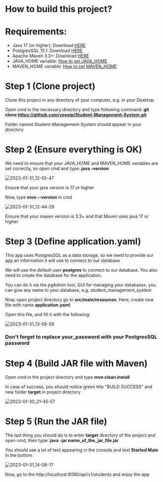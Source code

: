 <h1>How to build this project?</h1>

# Requirements: 
<ul>
  <li>Java 17 (or higher): Download <a href="https://www.oracle.com/java/technologies/javase/jdk17-archive-downloads.html">HERE</a></li>
  <li>PostgresSQL 15.1: Download <a href="https://www.enterprisedb.com/downloads/postgres-postgresql-downloads">HERE</a></li>
  <li>Apache Maven 3.3+: Download <a href="https://maven.apache.org/download.cgi">HERE</a></li>
  <li>JAVA_HOME variable: <a href="https://javatutorial.net/set-java-home-windows-10/">How to set JAVA_HOME</a></li>
  <li>MAVEN_HOME variable: <a href="https://maven.apache.org/download.cgi">How to set MAVEN_HOME</a></li>
</ul> 

# Step 1 (Clone project)
Clone this project in any directory of your computer, e.g. in your Desktop.

Open cmd in the necessary directory and type following command: <b>git clone https://github.com/yeeeip/Student-Management-System.git</b>

Folder named Student-Management-System should appear in your directory
 
# Step 2 (Ensure everything is OK)
We need to ensure that your JAVA_HOME and MAVEN_HOME variables are set correctly, so open cmd and type: <b>java -version</b>

![2023-01-31_12-55-47](https://user-images.githubusercontent.com/81825828/215714215-2cc6645a-b417-4fa8-95c2-eba5fe0c8096.png)

Ensure that your java version is 17 or higher

Now, type <b>mvn --version</b> in cmd

![2023-01-31_12-44-28](https://user-images.githubusercontent.com/81825828/215712293-6b2be5e9-1f0a-40df-9f14-9bc190503bb0.png)

Ensure that your maven version is 3.3+ and that Maven uses java 17 or higher

# Step 3 (Define application.yaml)
This app uses PostgresSQL as a data storage, so we need to provide our app an information it will use to connect to our database

We will use the default user <b>postgres</b> to connect to our database. You also need to create the database for the application. 

You can do it via the pgAdmin tool, GUI for managing your databases, you can give any name to your database, e.g. student_management_system

Now, open project directory go to <b>src/main/resources</b>. Here, create new file with name <b>application.yaml</b>

Open this file, and fill it with the following:

![2023-01-31_13-58-59](https://user-images.githubusercontent.com/81825828/215728825-c9f8127d-df3d-4343-badb-41e2bb52db3a.png)

<h3>Don't forget to replace your_password with your PostgresSQL password</h3>

# Step 4 (Build JAR file with Maven)
Open cmd in the project directory and type <b>mvn clean install</b>

In case of success, you should notice green title "BUILD SUCCESS" and new folder <b>target</b> in project directory

![2023-01-30_21-45-57](https://user-images.githubusercontent.com/81825828/215554489-1286ec07-7694-49d5-ab80-a72195f5cbd4.png)
  
# Step 5 (Run the JAR file)

The last thing you should do is to enter <b>target</b> directory of the project and open cmd, then type: <b>java -jar name_of_the_jar_file.jar</b>

You should see a lot of text appearing in the console and text **Started Main** in the bottom

![2023-01-31_14-06-17](https://user-images.githubusercontent.com/81825828/215730779-279b1465-33b7-4f17-a3da-7a35f2180f1c.png)

Now, go to the http://localhost:8080/api/v1/students and enjoy the app
